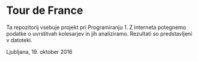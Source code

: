 # Tour de France
Ta repozitorij vsebuje projekt pri Programiranju 1.
Z interneta potegnemo podatke o uvrstitvah kolesarjev 
in jih analiziramo. Rezultati so predstavljeni v datoteki.

Ljubljana, 19. oktober 2016
